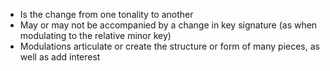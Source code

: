 - Is the change from one tonality to another
- May or may not be accompanied by a change in key signature (as when modulating to the relative minor key)
- Modulations articulate or create the structure or form of many pieces, as well as add interest
